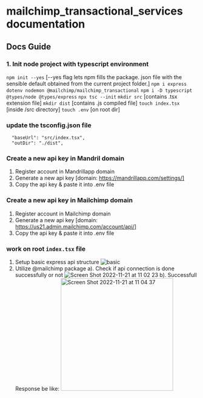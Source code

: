 # mailchimp_transactional_services documentation

## Docs Guide
### 1. Init node project with typescript environment
   `npm init --yes`      [--yes flag lets npm fills the package. json file with the sensible default obtained from the current project folder.]
   `npm i express dotenv nodemon @mailchimp/mailchimp_transactional`
   `npm i -D typescript @types/node @types/express`
   `npx tsc --init`
   `mkdir src`           [contains .tsx extension file]
   `mkdir dist`          [contains .js compiled file]
   `touch index.tsx`     [inside /src directory]
   `touch .env`          [on root dir]

### update the tsconfig.json file
   ```
     "baseUrl": "src/index.tsx", 
     "outDir": "./dist",
   ```

### Create a new api key in Mandril domain 
  1. Register account in Mandrillapp domain
  2. Generate a new api key [domain: https://mandrillapp.com/settings/]
  3. Copy the api key & paste it into .env file 

### Create a new api key in Mailchimp domain 
  1. Register account in Mailchimp domain
  2. Generate a new api key [domain: https://us21.admin.mailchimp.com/account/api/]
  3. Copy the api key & paste it into .env file 
### work on root `index.tsx` file
  1. Setup basic express api structure 
    ![basic](https://user-images.githubusercontent.com/64581460/202970700-aad2a1c6-da38-4693-87e7-1d8adc1be5d1.png)
  2. Utilize @mailchimp package
    a). Check if api connection is done successfully or not
       ![Screen Shot 2022-11-21 at 11 02 23](https://user-images.githubusercontent.com/64581460/202971141-8c2935b1-0c03-4beb-97fb-6786e6324540.png)
    b). Successfull Response be like:
       <img width="296" alt="Screen Shot 2022-11-21 at 11 04 37" src="https://user-images.githubusercontent.com/64581460/202971397-de4bf2cb-0566-44c7-894c-df3a579b5cf8.png">

    

  

